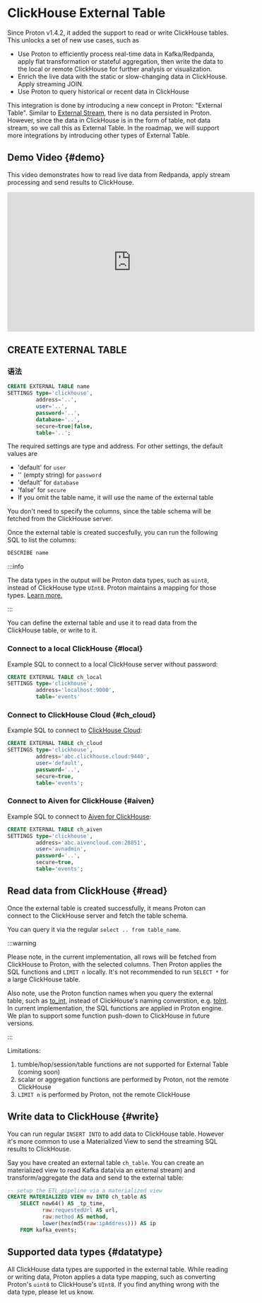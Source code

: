 # ClickHouse External Table

Since Proton v1.4.2, it added the support to read or write ClickHouse tables. This unlocks a set of new use cases, such as

- Use Proton to efficiently process real-time data in Kafka/Redpanda, apply flat transformation or stateful aggregation, then write the data to the local or remote ClickHouse for further analysis or visualization.
- Enrich the live data with the static or slow-changing data in ClickHouse. Apply streaming JOIN.
- Use Proton to query historical or recent data in ClickHouse

This integration is done by introducing a new concept in Proton: "External Table". Similar to [External Stream](external-stream), there is no data persisted in Proton. However, since the data in ClickHouse is in the form of table, not data stream, so we call this as External Table. In the roadmap, we will support more integrations by introducing other types of External Table.

## Demo Video {#demo}

This video demonstrates how to read live data from Redpanda, apply stream processing and send results to ClickHouse.

<iframe width="560" height="315" src="https://www.youtube.com/embed/ga_DmCujEpw?si=ja2tmlcCbqa6HhwT" title="YouTube video player" frameborder="0" allow="accelerometer; autoplay; clipboard-write; encrypted-media; gyroscope; picture-in-picture; web-share" allowfullscreen></iframe>

## CREATE EXTERNAL TABLE

### 语法

```sql
CREATE EXTERNAL TABLE name
SETTINGS type='clickhouse',
         address='..',
         user='..',
         password='..',
         database='..',
         secure=true|false,
         table='..'; 
```

The required settings are type and address. For other settings, the default values are

- 'default' for `user`
- '' (empty string) for `password`
- 'default' for `database`
- 'false' for `secure`
- If you omit the table name, it will use the name of the external table

You don't need to specify the columns, since the table schema will be fetched from the ClickHouse server.

Once the external table is created succesfully, you can run the following SQL to list the columns:

```sql
DESCRIBE name
```

:::info

The data types in the output will be Proton data types, such as `uint8`, instead of ClickHouse type `UInt8`. Proton maintains a mapping for those types. [Learn more.](#datatype)

:::

You can define the external table and use it to read data from the ClickHouse table, or write to it.

### Connect to a local ClickHouse {#local}

Example SQL to connect to a local ClickHouse server without password:

```sql
CREATE EXTERNAL TABLE ch_local
SETTINGS type='clickhouse',
         address='localhost:9000',
         table='events'
```

### Connect to ClickHouse Cloud {#ch_cloud}

Example SQL to connect to [ClickHouse Cloud](https://clickhouse.com/):

```sql
CREATE EXTERNAL TABLE ch_cloud
SETTINGS type='clickhouse',
         address='abc.clickhouse.cloud:9440',
         user='default',
         password='..',
         secure=true,
         table='events';  
```

### Connect to Aiven for ClickHouse {#aiven}

Example SQL to connect to [Aiven for ClickHouse](https://docs.aiven.io/docs/products/clickhouse/getting-started):

```sql
CREATE EXTERNAL TABLE ch_aiven
SETTINGS type='clickhouse',
         address='abc.aivencloud.com:28851',
         user='avnadmin',
         password='..',
         secure=true,
         table='events';
```

## Read data from ClickHouse {#read}

Once the external table is created successfully, it means Proton can connect to the ClickHouse server and fetch the table schema.

You can query it via the regular `select .. from table_name`.

:::warning

Please note, in the current implementation, all rows will be fetched from ClickHouse to Proton, with the selected columns. Then Proton applies the SQL functions and `LIMIT n` locally. It's not recommended to run `SELECT *` for a large ClickHouse table.

Also note, use the Proton function names when you query the external table, such as [to_int](functions_for_type#to_int), instead of ClickHouse's naming converstion, e.g. [toInt](https://clickhouse.com/docs/en/sql-reference/functions/type-conversion-functions#toint8163264128256). In current implementation, the SQL functions are applied in Proton engine. We plan to support some function push-down to ClickHouse in future versions.

:::

Limitations:

1. tumble/hop/session/table functions are not supported for External Table (coming soon)
2. scalar or aggregation functions are performed by Proton, not the remote ClickHouse
3. `LIMIT n` is performed by Proton, not the remote ClickHouse

## Write data to ClickHouse {#write}

You can run regular `INSERT INTO` to add data to ClickHouse table. However it's more common to use a Materialized View to send the streaming SQL results to ClickHouse.

Say you have created an external table `ch_table`. You can create an materialized view to read Kafka data(via an external stream) and transform/aggregate the data and send to the external table:

```sql
-- setup the ETL pipeline via a materialized view
CREATE MATERIALIZED VIEW mv INTO ch_table AS
    SELECT now64() AS _tp_time,
           raw:requestedUrl AS url,
           raw:method AS method,
           lower(hex(md5(raw:ipAddress))) AS ip
    FROM kafka_events;
```

## Supported data types {#datatype}

All ClickHouse data types are supported in the external table. While reading or writing data, Proton applies a data type mapping, such as converting Proton's `uint8` to ClickHouse's `UInt8`. If you find anything wrong with the data type, please let us know.
